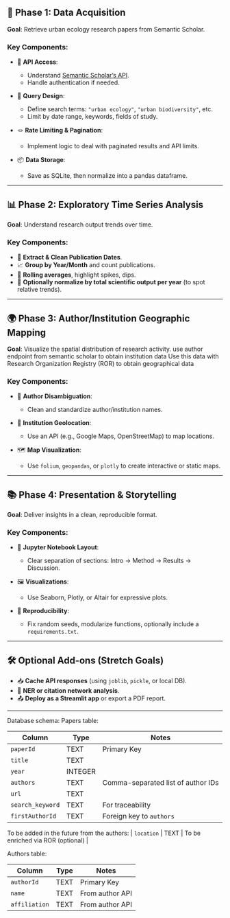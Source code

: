 ## 🧱 Phase 1: **Data Acquisition**

**Goal**: Retrieve urban ecology research papers from Semantic Scholar.

### Key Components:

* 🔑 **API Access**:

  * Understand [Semantic Scholar’s API](https://api.semanticscholar.org/).
  * Handle authentication if needed.
* 🧾 **Query Design**:

  * Define search terms: `"urban ecology"`, `"urban biodiversity"`, etc.
  * Limit by date range, keywords, fields of study.
* 🪢 **Rate Limiting & Pagination**:

  * Implement logic to deal with paginated results and API limits.
* 📦 **Data Storage**:

  * Save as SQLite, then normalize into a pandas dataframe.

---

## 📊 Phase 2: **Exploratory Time Series Analysis**

**Goal**: Understand research output trends over time.

### Key Components:

* 📆 **Extract & Clean Publication Dates**.
* 📈 **Group by Year/Month** and count publications.
* 🔁 **Rolling averages**, highlight spikes, dips.
* 📅 **Optionally normalize by total scientific output per year** (to spot relative trends).

---

## 🌍 Phase 3: **Author/Institution Geographic Mapping**

**Goal**: Visualize the spatial distribution of research activity.
use author endpoint from semantic scholar to obtain institution data
Use this data with Research Organization Registry (ROR) to obtain geographical data

### Key Components:

* 👤 **Author Disambiguation**:

  * Clean and standardize author/institution names.
* 🏫 **Institution Geolocation**:

  * Use an API (e.g., Google Maps, OpenStreetMap) to map locations.
* 🗺️ **Map Visualization**:

  * Use `folium`, `geopandas`, or `plotly` to create interactive or static maps.

---

## 📚 Phase 4: **Presentation & Storytelling**

**Goal**: Deliver insights in a clean, reproducible format.

### Key Components:

* 📓 **Jupyter Notebook Layout**:

  * Clear separation of sections: Intro → Method → Results → Discussion.
* 🖼️ **Visualizations**:

  * Use Seaborn, Plotly, or Altair for expressive plots.
* 🧪 **Reproducibility**:

  * Fix random seeds, modularize functions, optionally include a `requirements.txt`.

---

## 🛠️ Optional Add-ons (Stretch Goals)

* 📥 **Cache API responses** (using `joblib`, `pickle`, or local DB).
* 🧠 **NER or citation network analysis**.
* 📤 **Deploy as a Streamlit app** or export a PDF report.

---


Database schema:
Papers table:

| Column           | Type    | Notes                    |
| ---------------- | ------- | ------------------------ |
| `paperId`        | TEXT    | Primary Key              |
| `title`          | TEXT    |                          |
| `year`           | INTEGER |                          |
| `authors`        | TEXT    | Comma-separated list of author IDs |
| `url`            | TEXT    |                          |
| `search_keyword` | TEXT    | For traceability         |
| `firstAuthorId`  | TEXT    | Foreign key to `authors` |
To be added in the future from the authors:
| `location`    | TEXT | To be enriched via ROR (optional) |

Authors table:

| Column        | Type | Notes                             |
| ------------- | ---- | --------------------------------- |
| `authorId`    | TEXT | Primary Key                       |
| `name`        | TEXT | From author API                   |
| `affiliation` | TEXT | From author API                   |
